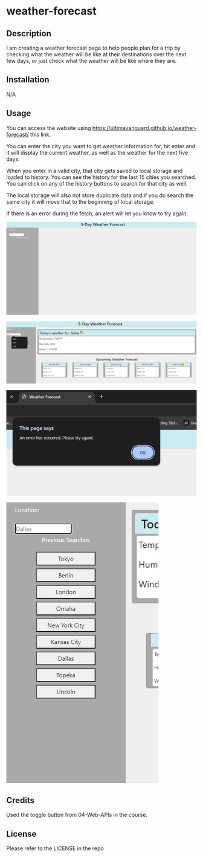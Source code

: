 # weather-forecast

## Description

I am creating a weather forecast page to help people plan for a trip by checking what the weather will be like
at their destinations over the next few days, or just check what the weather will be like where they are.

## Installation

N/A

## Usage

You can access the website using https://ultimavanguard.github.io/weather-forecast/ this link.

You can enter the city you want to get weather information for, hit enter and it will display the current weather, as well as the weather for the next five days.

When you enter in a valid city, that city gets saved to local storage and loaded to history. You can see the history for the last 15 cities you searched. You can click on any of
the history buttons to search for that city as well.

The local storage will also not store duplicate data and if you do search the same city it will move that to the beginning of local storage.

If there is an error during the fetch, an alert will let you know to try again.

![alt text](https://github.com/UltimaVanguard/weather-forecast/blob/main/assets/images/home-page.png)

![alt text](https://github.com/UltimaVanguard/weather-forecast/blob/main/assets/images/weather-display.png)

![alt text](https://github.com/UltimaVanguard/weather-forecast/blob/main/assets/images/alert.png)

![alt text](https://github.com/UltimaVanguard/weather-forecast/blob/main/assets/images/history.png)

## Credits

Used the toggle button from 04-Web-APIs in the course.

## License

Please refer to the LICENSE in the repo
